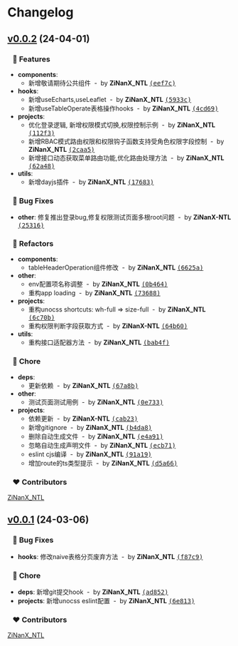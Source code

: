 # Changelog


## [v0.0.2](https://github.com/ZiNanX-NTL/vite-vue3-admin-template/compare/v0.0.1...v0.0.2) (24-04-01)

### &nbsp;&nbsp;&nbsp;🚀 Features

- **components**:
  - 新增敬请期待公共组件 &nbsp;-&nbsp; by **ZiNanX_NTL** [<samp>(eef7c)</samp>](https://github.com/ZiNanX-NTL/vite-vue3-admin-template/commit/eef7c40)
- **hooks**:
  - 新增useEcharts,useLeaflet &nbsp;-&nbsp; by **ZiNanX_NTL** [<samp>(5933c)</samp>](https://github.com/ZiNanX-NTL/vite-vue3-admin-template/commit/5933cac)
  - 新增useTableOperate表格操作hooks &nbsp;-&nbsp; by **ZiNanX_NTL** [<samp>(4cd69)</samp>](https://github.com/ZiNanX-NTL/vite-vue3-admin-template/commit/4cd69e2)
- **projects**:
  - 优化登录逻辑, 新增权限模式切换,权限控制示例 &nbsp;-&nbsp; by **ZiNanX_NTL** [<samp>(112f3)</samp>](https://github.com/ZiNanX-NTL/vite-vue3-admin-template/commit/112f368)
  - 新增RBAC模式路由权限和权限钩子函数支持受角色权限字段控制 &nbsp;-&nbsp; by **ZiNanX_NTL** [<samp>(2caa5)</samp>](https://github.com/ZiNanX-NTL/vite-vue3-admin-template/commit/2caa55f)
  - 新增接口动态获取菜单路由功能,优化路由处理方法 &nbsp;-&nbsp; by **ZiNanX_NTL** [<samp>(62a48)</samp>](https://github.com/ZiNanX-NTL/vite-vue3-admin-template/commit/62a482b)
- **utils**:
  - 新增dayjs插件 &nbsp;-&nbsp; by **ZiNanX_NTL** [<samp>(17683)</samp>](https://github.com/ZiNanX-NTL/vite-vue3-admin-template/commit/1768358)

### &nbsp;&nbsp;&nbsp;🐞 Bug Fixes

- **other**: 修复推出登录bug,修复权限测试页面多根root问题 &nbsp;-&nbsp; by **ZiNanX-NTL** [<samp>(25316)</samp>](https://github.com/ZiNanX-NTL/vite-vue3-admin-template/commit/25316c8)

### &nbsp;&nbsp;&nbsp;💅 Refactors

- **components**:
  - tableHeaderOperation组件修改 &nbsp;-&nbsp; by **ZiNanX_NTL** [<samp>(6625a)</samp>](https://github.com/ZiNanX-NTL/vite-vue3-admin-template/commit/6625abe)
- **other**:
  - env配置项名称调整 &nbsp;-&nbsp; by **ZiNanX_NTL** [<samp>(0b464)</samp>](https://github.com/ZiNanX-NTL/vite-vue3-admin-template/commit/0b464aa)
  - 重构app loading &nbsp;-&nbsp; by **ZiNanX_NTL** [<samp>(73688)</samp>](https://github.com/ZiNanX-NTL/vite-vue3-admin-template/commit/7368814)
- **projects**:
  - 重构unocss shortcuts: wh-full => size-full &nbsp;-&nbsp; by **ZiNanX_NTL** [<samp>(6c70b)</samp>](https://github.com/ZiNanX-NTL/vite-vue3-admin-template/commit/6c70bfd)
  - 重构权限判断字段获取方式 &nbsp;-&nbsp; by **ZiNanX-NTL** [<samp>(64b60)</samp>](https://github.com/ZiNanX-NTL/vite-vue3-admin-template/commit/64b606c)
- **utils**:
  - 重构接口适配器方法 &nbsp;-&nbsp; by **ZiNanX_NTL** [<samp>(bab4f)</samp>](https://github.com/ZiNanX-NTL/vite-vue3-admin-template/commit/bab4faa)

### &nbsp;&nbsp;&nbsp;🏡 Chore

- **deps**:
  - 更新依赖 &nbsp;-&nbsp; by **ZiNanX_NTL** [<samp>(67a8b)</samp>](https://github.com/ZiNanX-NTL/vite-vue3-admin-template/commit/67a8b6d)
- **other**:
  - 测试页面测试用例 &nbsp;-&nbsp; by **ZiNanX_NTL** [<samp>(0e733)</samp>](https://github.com/ZiNanX-NTL/vite-vue3-admin-template/commit/0e73312)
- **projects**:
  - 依赖更新 &nbsp;-&nbsp; by **ZiNanX-NTL** [<samp>(cab23)</samp>](https://github.com/ZiNanX-NTL/vite-vue3-admin-template/commit/cab23e4)
  - 新增gitignore &nbsp;-&nbsp; by **ZiNanX_NTL** [<samp>(b4da8)</samp>](https://github.com/ZiNanX-NTL/vite-vue3-admin-template/commit/b4da855)
  - 删除自动生成文件 &nbsp;-&nbsp; by **ZiNanX_NTL** [<samp>(e4a91)</samp>](https://github.com/ZiNanX-NTL/vite-vue3-admin-template/commit/e4a91c6)
  - 忽略自动生成声明文件 &nbsp;-&nbsp; by **ZiNanX_NTL** [<samp>(ecb71)</samp>](https://github.com/ZiNanX-NTL/vite-vue3-admin-template/commit/ecb71bb)
  - eslint cjs编译 &nbsp;-&nbsp; by **ZiNanX_NTL** [<samp>(91a19)</samp>](https://github.com/ZiNanX-NTL/vite-vue3-admin-template/commit/91a1994)
  - 增加route的ts类型提示 &nbsp;-&nbsp; by **ZiNanX_NTL** [<samp>(d5a66)</samp>](https://github.com/ZiNanX-NTL/vite-vue3-admin-template/commit/d5a6646)

### &nbsp;&nbsp;&nbsp;❤️ Contributors


[ZiNanX_NTL](mailto:702668400@qq.com)

## [v0.0.1](https://github.com/ZiNanX-NTL/vite-vue3-admin-template/compare/undefined...v0.0.1) (24-03-06)

### &nbsp;&nbsp;&nbsp;🐞 Bug Fixes

- **hooks**: 修改naive表格分页废弃方法 &nbsp;-&nbsp; by **ZiNanX_NTL** [<samp>(f87c9)</samp>](https://github.com/ZiNanX-NTL/vite-vue3-admin-template/commit/f87c9b2)

### &nbsp;&nbsp;&nbsp;🏡 Chore

- **deps**: 新增git提交hook &nbsp;-&nbsp; by **ZiNanX_NTL** [<samp>(ad852)</samp>](https://github.com/ZiNanX-NTL/vite-vue3-admin-template/commit/ad8528f)
- **projects**: 新增unocss eslint配置 &nbsp;-&nbsp; by **ZiNanX_NTL** [<samp>(6e813)</samp>](https://github.com/ZiNanX-NTL/vite-vue3-admin-template/commit/6e81371)

### &nbsp;&nbsp;&nbsp;❤️ Contributors


[ZiNanX_NTL](mailto:702668400@qq.com)

